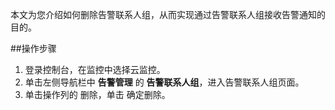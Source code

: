本文为您介绍如何删除告警联系人组，从而实现通过告警联系人组接收告警通知的目的。

##操作步骤
1. 登录控制台，在监控中选择云监控。
2. 单击左侧导航栏中 **告警管理** 的 **告警联系人组**，进入告警联系人组页面。
3. 单击操作列的 删除，单击 确定删除。